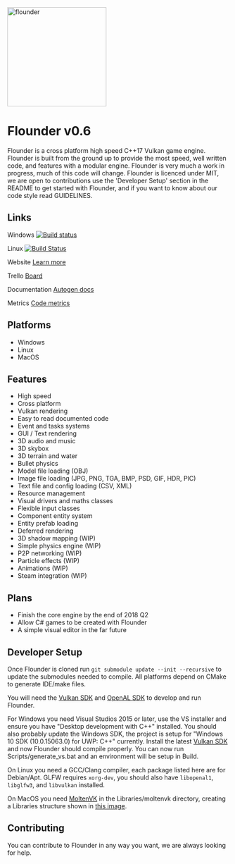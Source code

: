 <img src="https://github.com/Equilibrium-Games/Flounder/blob/master/Documents/Flounder.png" alt="flounder" width=225>

# Flounder v0.6
Flounder is a cross platform high speed C++17 Vulkan game engine. Flounder is built from the ground up to provide the most speed, well written code, and features with a modular engine. Flounder is very much a work in progress, much of this code will change.
Flounder is licenced under MIT, we are open to contributions use the 'Developer Setup' section in the README to get started with Flounder, and if you want to know about our code style read GUIDELINES.

## Links
Windows   [![Build status](https://ci.appveyor.com/api/projects/status/4uhakf6tt78wov7o?svg=true)](https://ci.appveyor.com/project/Mattparks/flounder)

Linux   [![Build Status](https://travis-ci.org/Equilibrium-Games/Flounder.svg?branch=master)](https://travis-ci.org/Equilibrium-Games/Flounder)


Website   [Learn more](https://equilibrium.games)

Trello   [Board](https://trello.com/b/ZRvpbbYC/flounder)

Documentation   [Autogen docs](https://equilibrium-games.github.io/Flounder-Docs/docs/html/namespace_flounder.html)

Metrics   [Code metrics](https://equilibrium-games.github.io/Flounder-Docs/loc/LocMetrics.html)

## Platforms
 * Windows
 * Linux
 * MacOS

## Features
 * High speed
 * Cross platform
 * Vulkan rendering
 * Easy to read documented code
 * Event and tasks systems
 * GUI / Text rendering
 * 3D audio and music
 * 3D skybox
 * 3D terrain and water
 * Bullet physics
 * Model file loading (OBJ)
 * Image file loading (JPG, PNG, TGA, BMP, PSD, GIF, HDR, PIC)
 * Text file and config loading (CSV, XML)
 * Resource management
 * Visual drivers and maths classes
 * Flexible input classes
 * Component entity system
 * Entity prefab loading
 * Deferred rendering
 * 3D shadow mapping (WIP)
 * Simple physics engine (WIP)
 * P2P networking (WIP)
 * Particle effects (WIP)
 * Animations (WIP)
 * Steam integration (WIP)

## Plans
 * Finish the core engine by the end of 2018 Q2
 * Allow C# games to be created with Flounder
 * A simple visual editor in the far future

## Developer Setup
Once Flounder is cloned run `git submodule update --init --recursive` to update the submodules needed to compile. All platforms depend on CMake to generate IDE/make files.

You will need the [Vulkan SDK](https://www.lunarg.com/vulkan-sdk/) and [OpenAL SDK](https://www.openal.org/downloads/) to develop and run Flounder.

For Windows you need Visual Studios 2015 or later, use the VS installer and ensure you have "Desktop development with C++" installed. You should also probably update the Windows SDK, the project is setup for "Windows 10 SDK (10.0.15063.0) for UWP: C++" currently. Install the latest [Vulkan SDK](https://www.lunarg.com/vulkan-sdk/) and now Flounder should compile properly. You can now run Scripts/generate_vs.bat and an environment will be setup in Build.

On Linux you need a GCC/Clang compiler, each package listed here are for Debian/Apt. GLFW requires `xorg-dev`, you should also have `libopenal1`, `libglfw3`, and `libvulkan` installed.

On MacOS you need [MoltenVK](https://moltengl.com/moltenvk/) in the Libraries/moltenvk directory, creating a Libraries structure shown in [this image](https://github.com/Equilibrium-Games/Flounder/blob/master/Documents/Setup-MacOS-Libraries.png).

## Contributing
You can contribute to Flounder in any way you want, we are always looking for help.
